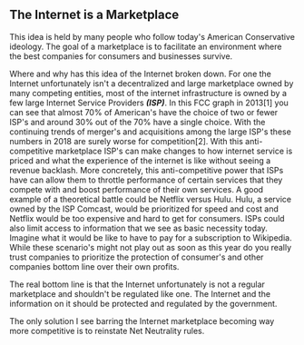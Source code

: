 ## The Internet is a Marketplace

This idea is held by many people who follow today's American Conservative ideology. The goal of a marketplace is to facilitate an environment where the best companies for consumers and businesses survive.

Where and why has this idea of the Internet broken down. For one the Internet unfortunately isn't a decentralized and large marketplace owned by many competing entities, most of the internet infrastructure is owned by a few large Internet Service Providers ***(ISP)***. In this FCC graph in 2013[1] you can see that almost 70% of American's have the choice of two or fewer ISP's and around 30% out of the 70% have a single choice. With the continuing trends of merger's and acquisitions among the large ISP's these numbers in 2018 are surely worse for competition[2]. With this anti-competitive marketplace ISP's can make changes to how internet service is priced and what the experience of the internet is like without seeing a revenue backlash. More concretely, this anti-competitive power that ISPs have can allow them to throttle performance of certain services that they compete with and boost performance of their own services. A good example of a theoretical battle could be Netflix versus Hulu. Hulu, a service owned by the ISP Comcast, would be prioritized for speed and cost and Netflix would be too expensive and hard to get for consumers. ISPs could also limit access to information that we see as basic necessity today. Imagine what it would be like to have to pay for a subscription to Wikipedia. While these scenario's might not play out as soon as this year do you really trust companies to prioritize the protection of consumer's and other companies bottom line over their own profits. 

The real bottom line is that the Internet unfortunately is not a regular marketplace and shouldn't be regulated like one. The Internet and the information on it should be protected and regulated by the government.

The only solution I see barring the Internet marketplace becoming way more competitive is to reinstate Net Neutrality rules. 



## 





